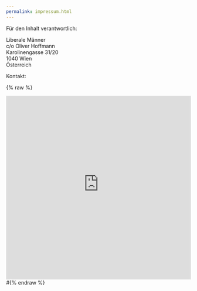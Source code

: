 ```yaml
---
permalink: impressum.html
---
```


Für den Inhalt verantwortlich:

Liberale Männer<br />
c/o Oliver Hoffmann<br />
Karolinengasse 31/20<br />
1040 Wien<br />
Österreich<br />

Kontakt:

{% raw %}
<script type="text/javascript" src="http://assets.freshdesk.com/widget/freshwidget.js"></script>
<style type="text/css" media="screen, projection">
	@import url(http://assets.freshdesk.com/widget/freshwidget.css); 
</style> 
<iframe title="Feedback Form" class="freshwidget-embedded-form" id="freshwidget-embedded-form" src="https://liberalemaenner.freshdesk.com/widgets/feedback_widget/new?&widgetType=embedded&formTitle=Kontakt&submitTitle=Abschicken&submitThanks=Vielen+Dank+f%C3%BCr+Ihre+Kontaktaufnahme&screenshot=no&attachFile=no&searchArea=no&captcha=yes" scrolling="no" height="500px" width="100%" frameborder="0" >
</iframe>
#{% endraw %}
